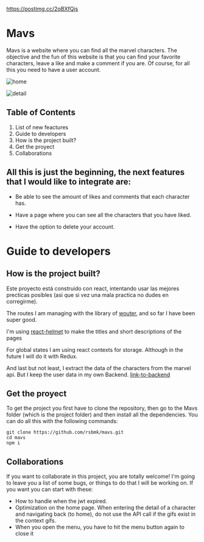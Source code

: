 https://postimg.cc/2qBXfQjs
# Mavs

Mavs is a website where you can find all the marvel characters. The objective and the fun of this website is that you can find your favorite characters, leave a like and make a comment if you are. Of course, for all this you need to have a user account.

![home](https://postimg.cc/ct0MKYR5.png)

![detail](https://postimg.cc/5XTrX767.png)

## Table of Contents
1. List of new feactures
2. Guide to developers
3. How is the project built?
4. Get the proyect
5. Collaborations

## All this is just the beginning, the next features that I would like to integrate are:

* Be able to see the amount of likes and comments that each character has.

* Have a page where you can see all the characters that you have liked.

* Have the option to delete your account.

# Guide to developers

## How is the project built?
Este proyecto está construido con react, intentando usar las mejores precticas posibles (asi que si vez una mala practica no dudes en corregirme). 

The routes I am managing with the library of [wouter](https://github.com/molefrog/wouter), and so far I have been super good.

I'm using [react-helmet](https://www.npmjs.com/package/react-helmet) to make the titles and short descriptions of the pages

For global states I am using react contexts for storage. Although in the future I will do it with Redux.

And last but not least, I extract the data of the characters from the marvel api. But I keep the user data in my own Backend. [link-to-backend](https://github.com/rsbmk/api-mavs)
## Get the proyect

To get the project you first have to clone the repository, then go to the Mavs folder (which is the project folder) and then install all the dependencies. You can do all this with the following commands:

```
git clone https://github.com/rsbmk/mavs.git
cd mavs
npm i
```
## Collaborations

If you want to collaborate in this project, you are totally welcome! I'm going to leave you a list of some bugs, or things to do that I will be working on. If you want you can start with these:

* How to handle when the jwt expired.
* Optimization on the home page. When entering the detail of a character and navigating back (to home), do not use the API call if the gifs exist in the context gifs.
* When you open the menu, you have to hit the menu button again to close it

